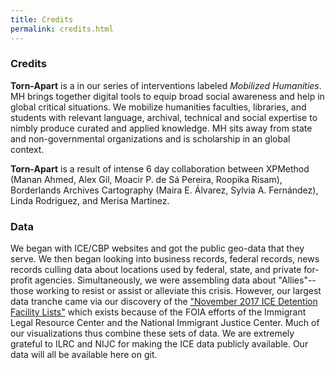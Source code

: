 ```yaml
---
title: Credits
permalink: credits.html
---
```


### Credits

**Torn-Apart** is a in our series of interventions labeled *Mobilized Humanities*. MH brings together digital tools to equip broad social awareness and help in global critical situations. We mobilize humanities faculties, libraries, and students with relevant language, archival, technical and social expertise to nimbly produce curated and applied knowledge. MH sits away from state and non-governmental organizations and is scholarship in an global context.

**Torn-Apart** is a result of intense 6 day collaboration between XPMethod (Manan Ahmed, Alex Gil, Moacir P. de Sá Pereira, Roopika Risam), Borderlands Archives Cartography (Maira E. Álvarez, Sylvia A. Fernández), Linda Rodriguez, and Merisa Martinez.

### Data 

We began with ICE/CBP websites and got the public geo-data that they serve. We then began looking into business records, federal records, news records culling data about locations used by federal, state, and private for-profit agencies. Simultaneously, we were assembling data about "Allies"-- those working to resist or assist or alleviate this crisis. However, our largest data tranche came via our discovery of the ["November 2017 ICE Detention Facility Lists"](https://immigrantjustice.org/staff/blog/ice-released-its-most-comprehensive-immigration-detention-data-yet) which exists because of the FOIA efforts of the Immigrant Legal Resource Center and the National Immigrant Justice Center. Much of our visualizations thus combine these sets of data. We are extremely grateful to ILRC and NIJC for making the ICE data publicly available. Our data will all be available here on git. 
